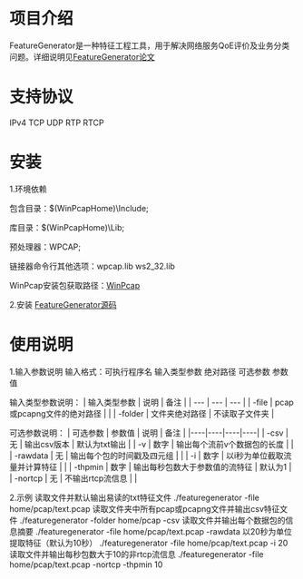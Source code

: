 # 项目介绍
FeatureGenerator是一种特征工程工具，用于解决网络服务QoE评价及业务分类问题。详细说明见[FeatureGenerator论文](www.baidu.com)
# 支持协议
IPv4
TCP UDP
RTP RTCP
# 安装
1.环境依赖

包含目录：$(WinPcapHome)\Include;

库目录：$(WinPcapHome)\Lib;

预处理器：WPCAP;

链接器命令行其他选项：wpcap.lib ws2_32.lib

WinPcap安装包获取路径：[WinPcap](https://www.winpcap.org/install/default.htm)

2.安装
[FeatureGenerator源码](https://github.com/szl187/FeatureGenerator)

# 使用说明
1.输入参数说明
输入格式：可执行程序名 输入类型参数 绝对路径 可选参数 参数值 
     
输入类型参数说明：
| 输入类型参数 | 说明 | 备注 |
| --- | --- | --- |
|  -file | pcap或pcapng文件的绝对路径 |  |
| -folder  | 文件夹绝对路径 | 不读取子文件夹 |

可选参数说明：
| 可选参数 | 参数值 | 说明 | 备注 |
|----|----|----|----|
| -csv | 无 | 输出csv版本 | 默认为txt输出 |
| -v | 数字 | 输出每个流前v个数据包的长度 |  |
| -rawdata | 无 | 输出每个包的时间戳及四元组 |  |
| -i | 数字 | 以i秒为单位截取流量并计算特征 |  |
| -thpmin | 数字 | 输出每秒包数大于参数值的流特征 | 默认为1 |
| -nortcp | 无 | 不输出rtcp流信息 |  |
	
2.示例
读取文件并默认输出易读的txt特征文件
./featuregenerator -file home/pcap/text.pcap
读取文件夹中所有pcap或pcapng文件并输出csv特征文件
./featuregenerator -folder home/pcap -csv
读取文件并输出每个数据包的信息摘要
./featuregenerator -file home/pcap/text.pcap -rawdata
以20秒为单位提取特征（默认为10秒）
./featuregenerator -file home/pcap/text.pcap -i 20
读取文件并输出每秒包数大于10的非rtcp流信息
./featuregenerator -file home/pcap/text.pcap -nortcp -thpmin 10


